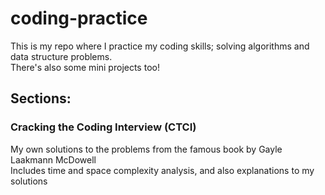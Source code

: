 # coding-practice
This is my repo where I practice my coding skills; solving algorithms and data structure problems. <br />
There's also some mini projects too!
## Sections:
### Cracking the Coding Interview (CTCI)
My own solutions to the problems from the famous book by Gayle Laakmann McDowell<br />
Includes time and space complexity analysis, and also explanations to my solutions


